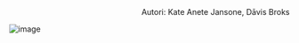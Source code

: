 <div dir="rtl">Autori: Kate Anete Jansone, Dāvis Broks</div> 

![image](https://github.com/kateanete/projektesanas_lab/assets/78435396/07eb8c01-28a9-46f3-9deb-0a667cd7c833)
